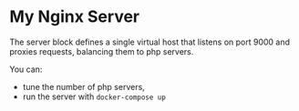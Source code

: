 # My Nginx Server 
The server block defines a single virtual host that listens on port 9000 and proxies requests, balancing them to php servers.

You can:
- tune the number of php servers,
- run the server with `docker-compose up`